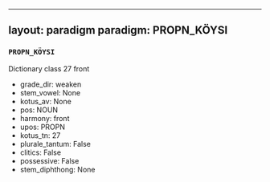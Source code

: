 
---
layout: paradigm
paradigm: PROPN_KÖYSI
---
### ` PROPN_KÖYSI `

Dictionary class 27 front
* grade_dir: weaken
* stem_vowel: None
* kotus_av: None
* pos: NOUN
* harmony: front
* upos: PROPN
* kotus_tn: 27
* plurale_tantum: False
* clitics: False
* possessive: False
* stem_diphthong: None
